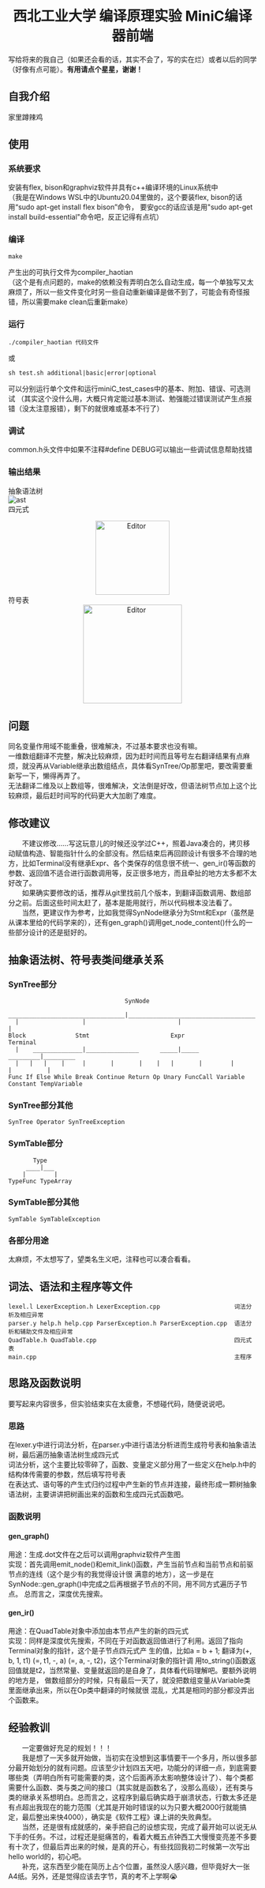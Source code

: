 <h1 align = "center">西北工业大学 编译原理实验 MiniC编译器前端 </h1>  

写给将来的我自己（如果还会看的话，其实不会了，写的实在烂）或者以后的同学（好像有点可能）。__有用请点个星星，谢谢！__

## 自我介绍
家里蹲辣鸡

## 使用
### 系统要求
安装有flex, bison和graphviz软件并具有c++编译环境的Linux系统中  
（我是在Windows WSL中的Ubuntu20.04里做的，这个要装flex, bison的话用“sudo apt-get install flex bison”命令，
要安gcc的话应该是用"sudo apt-get install build-essential"命令吧，反正记得有点坑）
### 编译
```
make
```
产生出的可执行文件为compiler_haotian  
（这个是有点问题的，make的依赖没有弄明白怎么自动生成，每一个单独写又太麻烦了，所以一些文件变化时另一些自动重新编译是做不到了，可能会有奇怪报错，所以需要make clean后重新make）
### 运行
```
./compiler_haotian 代码文件
```
或
```
sh test.sh additional|basic|error|optional
```
可以分别运行单个文件和运行miniC_test_cases中的基本、附加、错误、可选测试
（其实这个没什么用，大概只肯定能过基本测试、勉强能过错误测试产生点报错（没太注意报错），剩下的就很难或基本不行了）
### 调试
common.h头文件中如果不注释#define DEBUG可以输出一些调试信息帮助找错

### 输出结果
抽象语法树  
![ast](./pictures_for_readme/ast.PNG)  
四元式  
<div align="center">
	<img src="./pictures_for_readme/quad.PNG" alt="Editor" width="150">
</div>  
符号表  
<div align="center">
	<img src="./pictures_for_readme/symbol_table.PNG" alt="Editor" height="200">
</div>

## 问题
同名变量作用域不能重叠，很难解决，不过基本要求也没有嘛。  
一维数组翻译不完整，解决比较麻烦，因为赶时间而且等号左右翻译结果有点麻烦，就没再从Variable继承出数组结点，具体看SynTree/Op那里吧，要改需要重新写一下，懒得再弄了。  
无法翻译二维及以上数组等，很难解决，文法倒是好改，但语法树节点加上这个比较麻烦，最后赶时间写的代码更大大加剧了难度。  

## 修改建议
&emsp;&emsp;不建议修改……写这玩意儿的时候还没学过C++，照着Java凑合的，拷贝移动赋值构造、智能指针什么的全部没有。然后结束后再回顾设计有很多不合理的地方，比如Terminal没有继承Expr、各个类保存的信息很不统一、gen_ir()等函数的参数、返回值不适合进行函数调用等，反正很多地方，而且牵扯的地方太多都不太好改了。  
&emsp;&emsp;如果确实要修改的话，推荐从git里找前几个版本，到翻译函数调用、数组部分之前。后面这些时间太赶了，基本是能用就行，所以代码根本没法看了。  
&emsp;&emsp;当然，更建议作为参考，比如我觉得SynNode继承分为Stmt和Expr（虽然是从课本里给的代码学来的），还有gen_graph()调用get_node_content()什么的一些部分设计的还是挺好的。

## 抽象语法树、符号表类间继承关系
### SynTree部分
                                     SynNode            
       _________________________________|____________________________________  
      |                  |                          |                        |  
    Block              Stmt                       Expr                   Terminal  
      |    ______________|_______________      _____|_____          _________|_________  
      |   |   |    |     |       |       |    |   |       |        |        |          |  
    Func If Else While Break Continue Return Op Unary FuncCall Variable Constant TempVariable  
### SynTree部分其他
    SynTree Operator SynTreeException
### SymTable部分
           Type       
         ____|___     
        |        |    
    TypeFunc TypeArray
### SymTable部分其他
    SymTable SymTableException
### 各部分用途
太麻烦，不太想写了，望类名生义吧，注释也可以凑合看看。

## 词法、语法和主程序等文件
    lexel.l LexerException.h LexerException.cpp                     词法分析及相应异常  
    parser.y help.h help.cpp ParserException.h ParserException.cpp  语法分析和辅助文件及相应异常  
    QuadTable.h QuadTable.cpp                                       四元式表  
    main.cpp                                                        主程序  

## 思路及函数说明
要写起来内容很多，但实验结束实在太疲惫，不想碰代码，随便说说吧。
### 思路
在lexer.y中进行词法分析，在parser.y中进行语法分析进而生成符号表和抽象语法树，最后遍历抽象语法树生成四元式  
词法分析，这个主要比较零碎了，函数、变量定义部分用了一些定义在help.h中的结构体传需要的参数，然后填写符号表  
在表达式、语句等的产生式归约过程中产生新的节点并连接，最终形成一颗树抽象语法树，主要讲讲把树画出来的函数和生成四元式函数吧。  
### 函数说明
#### gen_graph()
用途：生成.dot文件在之后可以调用graphviz软件产生图  
实现：首先调用emit_node()和emit_link()函数，产生当前节点和当前节点和前驱节点的连线（这个是少有的我觉得设计很
      满意的地方），这一步是在SynNode::gen_graph()中完成之后再根据子节点的不同，用不同方式遍历子节点。
      总而言之，深度优先搜索。  
#### gen_ir()
用途：在QuadTable对象中添加由本节点产生的新的四元式  
实现：同样是深度优先搜索，不同在于对函数返回值进行了利用。返回了指向Terminal对象的指针，这个是子节点四元式产
      生的值，比如a = b + 1; 翻译为(+, b, 1, t1) (=, t1, -, a) (=, a, -, t2)，这个Terminal对象的指针调
      用to_string()函数返回值就是t2，当然常量、变量就返回的是自身了，具体看代码理解吧。要额外说明的地方是，
      做数组部分的时候，只有最后一天了，就没把数组变量从Variable类里面继承出来，所以在Op类中翻译的时候就很
      混乱，尤其是相同的部分都没弄出个函数来。

## 经验教训
&emsp;&emsp;一定要做好充足的规划！！！  
&emsp;&emsp;我是想了一天多就开始做，当初实在没想到这事情要干一个多月，所以很多部分最开始划分的就有问题。应该至少计划四五天吧，功能分的详细一点，到底需要哪些类（弄明白所有可能需要的类，这个后面再添太影响整体设计了）、每个类都需要什么函数、类与类之间的接口（其实就是函数名了，没那么高级），还有类与类的继承关系想明白。总而言之，这程序到最后确实趋于崩溃状态，行数太多还是有点超出我现在的能力范围（尤其是开始时错误的以为只要大概2000行就能搞定，最后整出来快4000），确实是《软件工程》课上讲的失败典型。  
&emsp;&emsp;当然，还是很有成就感的，亲手把自己的设想实现，完成了最开始可以说无从下手的任务。不过，过程还是挺痛苦的，看着大概五点钟西工大慢慢变亮差不多要有十次了，但最后弄出来的时候，是真的开心，有些找回我初二时候第一次写出hello world的，初心吧。  
&emsp;&emsp;补充，这东西至少能在简历上占个位置，虽然没人感兴趣，但毕竟好大一张A4纸。另外，还是觉得应该去字节，真的考不上学啊😭